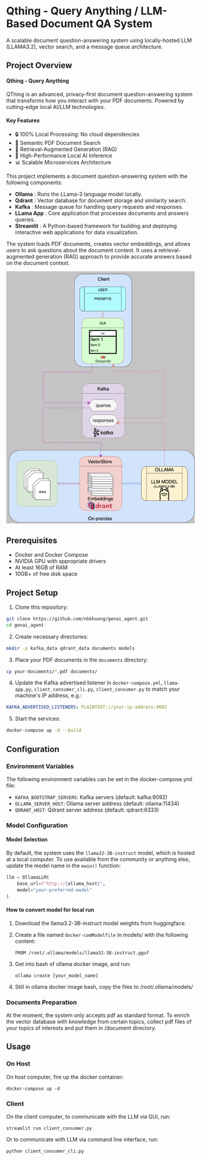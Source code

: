 # Qthing - Query Anything / LLM-Based Document QA System

A scalable document question-answering system using locally-hosted LLM (LLAMA3.2), vector search, and a message queue architecture.

## Project Overview

#### Qthing - Query Anything

QThing is an advanced, privacy-first document question-answering system that transforms how you interact with your PDF documents. Powered by cutting-edge local AI/LLM technologies.

#### Key Features

* 🔒 100% Local Processing: No cloud dependencies
* 📄 Semantic PDF Document Search
* 🤖 Retrieval-Augmented Generation (RAG)
* 🚀 High-Performance Local AI Inference
* 📊 Scalable Microservices Architecture

This project implements a document question-answering system with the following components:

* **Ollama** : Runs the LLama-3 language model locally.
* **Qdrant** : Vector database for document storage and similarity search.
* **Kafka** : Message queue for handling query requests and responses.
* **LLama App** : Core application that processes documents and answers queries.
* **Streamlit** : A Python-based framework for building and deploying interactive web applications for data visualization.

The system loads PDF documents, creates vector embeddings, and allows users to ask questions about the document content. It uses a retrieval-augmented generation (RAG) approach to provide accurate answers based on the document context.

![1741134703403](image/README/1741134703403.png)

## Prerequisites

* Docker and Docker Compose
* NVIDIA GPU with appropriate drivers
* At least 16GB of RAM
* 10GB+ of free disk space

## Project Setup

1. Clone this repository:

```bash
git clone https://github.com/nbkhuong/genai_agent.git
cd genai_agent
```

2. Create necessary directories:

```bash
mkdir -p kafka_data qdrant_data documents models
```

3. Place your PDF documents in the `documents` directory:

```bash
cp your-documents/*.pdf documents/
```

4. Update the Kafka advertised listener in `docker-compose.yml`,  `llama-app.py`, `client_consumer_cli.py`, `client_consumer.py` to match your machine's IP address, e.g.:

```yaml
KAFKA_ADVERTISED_LISTENERS: PLAINTEXT://your-ip-address:9092
```

5. Start the services:

```bash
docker-compose up -d --build
```

## Configuration

### Environment Variables

The following environment variables can be set in the docker-compose.yml file:

* `KAFKA_BOOTSTRAP_SERVERS`: Kafka servers (default: kafka:9092)
* `OLLAMA_SERVER_HOST`: Ollama server address (default: ollama:11434)
* `QDRANT_HOST`: Qdrant server address (default: qdrant:6333)

### Model Configuration

#### Model Selection

By default, the system uses the `llama32-3B-instruct` model, which is hosted at a local computer. To use available from the community or anything else, update the model name in the `main()` function:

```python
llm = OllamaLLM(
    base_url=f"http://{ollama_host}",
    model="your-preferred-model"
)
```

#### How to convert model for local run

1. Download the llama3.2-3B-instruct model weights from huggingface.
2. Create a file named `docker-comModelfile` in models/ with the following content:

   ```
   FROM /root/.ollama/models/llama32-3B-instruct.gguf
   ```
3. Get into bash of ollama docker image, and run:

   ```
   ollama create [your_model_name]
   ```
4. Still in ollama docker image bash, copy the files to /root/.ollama/models/

### Documents Preparation

At the moment, the system only accepts pdf as standard format. To enrich the vector database with knowledge from certain topics, collect pdf files of your topics of interests and put them in /document directory.

## Usage

### On Host

On host computer, fire up the docker container:

```
docker-compose up -d
```

### Client

On the client computer, to communicate with the LLM via GUI, run:

```
streamlit run client_consumer.py
```

Or to communicate with LLM via command line interface, run:

```
python client_consumer_cli.py
```
